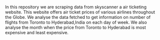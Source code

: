In this repository we are scraping data from skyscanner a air ticketing website. 
This website offers air ticket prices of various airlines throughout the Globe.
We analyse the data fetched to get information on number of flights from Toronto to Hyderabad,India on each day of week.
We also analyse the month when the price from Toronto to Hyderabad is most expensive and least expensive.
